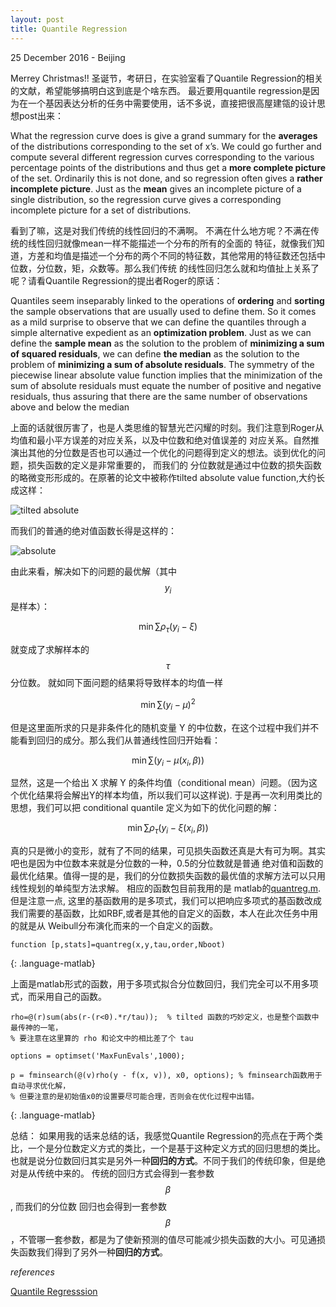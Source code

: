 ```yaml
---
layout: post
title: Quantile Regression
---
```


<p class="meta">25 December 2016 - Beijing</p>

Merrey Christmas!!
圣诞节，考研日，在实验室看了Quantile Regression的相关的文献，希望能够搞明白这到底是个啥东西。
最近要用quantile regression是因为在一个基因表达分析的任务中需要使用，话不多说，直接把很高屋建瓴的设计思想post出来：

What the regression curve does is give a grand summary for the **averages** of the distributions corresponding 
to the set of x’s. We could go further and compute several different regression curves corresponding to the
various percentage points of the distributions and thus get a **more complete picture** of the set. Ordinarily 
this is not done, and so regression often gives a **rather incomplete picture**. Just as the **mean** gives an 
incomplete picture of a single distribution, so the regression curve gives a corresponding incomplete picture 
for a set of distributions.

看到了嘛，这是对我们传统的线性回归的不满啊。 不满在什么地方呢？不满在传统的线性回归就像mean一样不能描述一个分布的所有的全面的
特征，就像我们知道，方差和均值是描述一个分布的两个不同的特征数，其他常用的特征数还包括中位数，分位数，矩，众数等。那么我们传统
的线性回归怎么就和均值扯上关系了呢？请看Quantile Regression的提出者Roger的原话：

Quantiles seem inseparably linked to the operations of **ordering** and **sorting**
the sample observations that are usually used to define them. So it comes as a mild
surprise to observe that we can define the quantiles through a simple alternative
expedient as an **optimization problem**. Just as we can define the **sample mean** as the
solution to the problem of **minimizing a sum of squared residuals**, we can define
**the median** as the solution to the problem of **minimizing a sum of absolute
residuals**. The symmetry of the piecewise linear absolute value function implies that
the minimization of the sum of absolute residuals must equate the number of
positive and negative residuals, thus assuring that there are the same number of
observations above and below the median

上面的话就很厉害了，也是人类思维的智慧光芒闪耀的时刻。我们注意到Roger从均值和最小平方误差的对应关系，以及中位数和绝对值误差的
对应关系。自然推演出其他的分位数是否也可以通过一个优化的问题得到定义的想法。谈到优化的问题，损失函数的定义是非常重要的， 而我们的
分位数就是通过中位数的损失函数的略微变形形成的。在原著的论文中被称作tilted absolute value function,大约长成这样：

![tilted absolute](/wwjwhen_blog/images/tilted.png)

而我们的普通的绝对值函数长得是这样的：

![absolute](/wwjwhen_blog/images/absolute.png)

由此来看，解决如下的问题的最优解（其中 $$ y_i $$ 是样本）：

$$  \min \sum \rho_\tau(y_i - \xi) $$

就变成了求解样本的 $$ \tau $$ 分位数。 就如同下面问题的结果将导致样本的均值一样

$$ \min \sum (y_i - \mu)^2 $$

但是这里面所求的只是非条件化的随机变量 Y 的中位数，在这个过程中我们并不能看到回归的成分。那么我们从普通线性回归开始看：

$$ \min \sum (y_i - \mu(x_i, \beta)) $$

显然，这是一个给出 X 求解 Y 的条件均值（conditional mean）问题。（因为这个优化结果将会解出Y的样本均值，所以我们可以这样说).
于是再一次利用类比的思想，我们可以把 conditional quantile 定义为如下的优化问题的解：

$$ \min \sum \rho_\tau(y_i - \xi(x_i, \beta)) $$

真的只是微小的变形，就有了不同的结果，可见损失函数还真是大有可为啊。其实吧也是因为中位数本来就是分位数的一种，0.5的分位数就是普通
绝对值和函数的最优化结果。值得一提的是，我们的分位数损失函数的最优值的求解方法可以只用线性规划的单纯型方法求解。 相应的函数包目前我用的是
matlab的[quantreg.m](http://cn.mathworks.com/matlabcentral/fileexchange/32115-quantreg-x-y-tau-order-nboot-).但是注意一点,
这里的基函数用的是多项式，我们可以把响应多项式的基函数改成我们需要的基函数，比如RBF,或者是其他的自定义的函数，本人在此次任务中用的就是从
Weibull分布演化而来的一个自定义的函数。

~~~~
function [p,stats]=quantreg(x,y,tau,order,Nboot)
~~~~
{: .language-matlab}

上面是matlab形式的函数，用于多项式拟合分位数回归，我们完全可以不用多项式，而采用自己的函数。

~~~~
rho=@(r)sum(abs(r-(r<0).*r/tau));  % tilted 函数的巧妙定义，也是整个函数中最传神的一笔，
% 要注意在这里算的 rho 和论文中的相比差了个 tau

options = optimset('MaxFunEvals',1000);

p = fminsearch(@(v)rho(y - f(x, v)), x0, options); % fminsearch函数用于自动寻求优化解， 
% 但要注意的是初始值x0的设置要尽可能合理，否则会在优化过程中出错。
~~~~
{: .language-matlab}

总结：
如果用我的话来总结的话，我感觉Quantile Regression的亮点在于两个类比，一个是分位数定义方式的类比，一个是基于这种定义方式的回归思想的类比。
也就是说分位数回归其实是另外一种**回归的方式**。不同于我们的传统印象，但是绝对是从传统中来的。 传统的回归方式会得到一套参数 $$\beta$$ , 而我们的分位数
回归也会得到一套参数 $$\beta$$，不管哪一套参数，都是为了使新预测的值尽可能减少损失函数的大小。可见通损失函数我们得到了另外一种**回归的方式**。

*references*

[Quantile Regresssion](http://www.econ.uiuc.edu/~roger/research/rq/QRJEP.pdf)